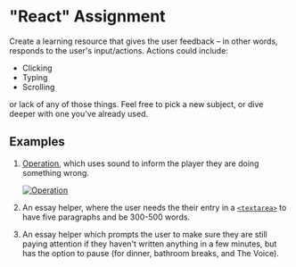 # "React" Assignment

Create a learning resource that gives the user feedback – in other words, responds to the user's input/actions. Actions could include:

* Clicking
* Typing
* Scrolling

or lack of any of those things. Feel free to pick a new subject, or dive deeper with one you've already used.

## Examples

1. [Operation](http://en.wikipedia.org/wiki/Operation_(game)), which uses sound to inform the player they are doing something wrong.

    [![Operation](http://img.youtube.com/vi/_6MAkLJ79LE/0.jpg)](http://www.youtube.com/watch?v=_6MAkLJ79LE)

1. An essay helper, where the user needs the their entry in a [`<textarea>`](https://developer.mozilla.org/en-US/docs/Web/HTML/Element/textarea) to have five paragraphs and be 300-500 words.
1. An essay helper which prompts the user to make sure they are still paying attention if they haven't written anything in a few minutes, but has the option to pause (for dinner, bathroom breaks, and The Voice).
